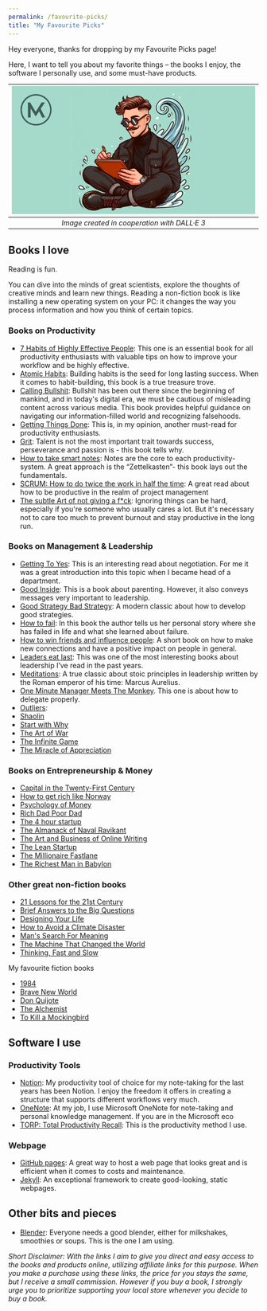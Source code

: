 ```yaml
---
permalink: /favourite-picks/
title: "My Favourite Picks"
---
```


Hey everyone, thanks for dropping by my Favourite Picks page!

Here, I want to tell you about my favorite things – the books I enjoy, the software I personally use, and some must-have products.

| ![image](/assets/images/Thumbnail_Featured_LinkedIn.png) |
|:--:|
| *Image created in cooperation with DALL·E 3* |

## Books I love

Reading is fun.

You can dive into the minds of great scientists, explore the thoughts of creative minds and learn new things. Reading a non-fiction book is like installing a new operating system on your PC: it changes the way you process information and how you think of certain topics.

### Books on Productivity

- [7 Habits of Highly Effective People](https://amzn.to/45DhUh0): This one is an essential book for all productivity enthusiasts with valuable tips on how to improve your workflow and be highly effective.
- [Atomic Habits](https://amzn.to/3u7uvfl): Building habits is the seed for long lasting success. When it comes to habit-building, this book is a true treasure trove.
- [Calling Bullshit](https://amzn.to/46b8DNd): Bullshit has been out there since the beginning of mankind, and in today's digital era, we must be cautious of misleading content across various media. This book provides helpful guidance on navigating our information-filled world and recognizing falsehoods.
- [Getting Things Done](https://amzn.to/3tM3NbC): This is, in my opinion, another must-read for productivity enthusiasts.
- [Grit](https://amzn.to/3NwV04z): Talent is not the most important trait towards success, perseverance and passion is - this book tells why.
- [How to take smart notes](https://amzn.to/474bCIC): Notes are the core to each productivity-system. A great approach is the “Zettelkasten”- this book lays out the fundamentals.
- [SCRUM: How to do twice the work in half the time](https://amzn.to/46J8WQI): A great read about how to be productive in the realm of project management
- [The subtle Art of not giving a f*ck](https://amzn.to/46BoPIR): Ignoring things can be hard, especially if you're someone who usually cares a lot. But it's necessary not to care too much to prevent burnout and stay productive in the long run.

### Books on Management & Leadership

- [Getting To Yes](https://amzn.to/4bh50cv): This is an interesting read about negotiation. For me it was a great introduction into this topic when I became head of a department.
- [Good Inside](https://amzn.to/3Nz81KR): This is a book about parenting. However, it also conveys messages very important to leadership.
- [Good Strategy Bad Strategy](https://amzn.to/3u4Zicp): A modern classic about how to develop good strategies.
- [How to fail](https://amzn.to/3RIn1Zy): In this book the author tells us her personal story where she has failed in life and what she learned about failure.
- [How to win friends and influence people](https://amzn.to/46WyKZ5): A short book on how to make new connections and have a positive impact on people in general.
- [Leaders eat last](https://amzn.to/40xUnwM): This was one of the most interesting books about leadership I’ve read in the past years.
- [Meditations](https://www.gutenberg.org/ebooks/2680): A true classic about stoic principles in leadership written by the Roman emperor of his time: Marcus Aurelius.
- [One Minute Manager Meets The Monkey](https://amzn.to/3SAZZ7E). This one is about how to delegate properly.
- [Outliers](https://amzn.to/46XYNQ5):
- [Shaolin](https://amzn.to/3FXtvgu)
- [Start with Why](https://amzn.to/49v2Ncj)
- [The Art of War](https://amzn.to/3QRSzvj)
- [The Infinite Game](https://amzn.to/47sYk8e)
- [The Miracle of Appreciation](https://amzn.to/4762Yt6)

### Books on Entrepreneurship & Money

- [Capital in the Twenty-First Century](https://amzn.to/3vYY83r)
- [How to get rich like Norway](https://amzn.to/3SDZ5XI)
- [Psychology of Money](https://amzn.to/3Gfuhpj)
- [Rich Dad Poor Dad](https://amzn.to/40Bt5FT)
- [The 4 hour startup](https://amzn.to/3SFhHa2)
- [The Almanack of Naval Ravikant](https://www.navalmanack.com/)
- [The Art and Business of Online Writing](https://amzn.to/42tskji)
- [The Lean Startup](https://amzn.to/3Mal2tB)
- [The Millionaire Fastlane](https://amzn.to/3Qz77yS)
- [The Richest Man in Babylon](https://amzn.to/3OpCcEO)

### Other great non-fiction books

- [21 Lessons for the 21st Century](https://amzn.to/3ucf6dx)
- [Brief Answers to the Big Questions](https://amzn.to/49i8HwQ)
- [Designing Your Life](https://amzn.to/3svbgf7)
- [How to Avoid a Climate Disaster](https://amzn.to/3UgToQG)
- [Man's Search For Meaning](https://amzn.to/40y9juO)
- [The Machine That Changed the World](https://amzn.to/3QQUVe1)
- [Thinking, Fast and Slow](https://amzn.to/3uxWBjY)

My favourite fiction books

- [1984](https://amzn.to/49jKA0r)
- [Brave New World](https://amzn.to/3HF1VoO)
- [Don Quijote](https://www.gutenberg.org/ebooks/996)
- [The Alchemist](https://amzn.to/3SGtSTC)
- [To Kill a Mockingbird](https://amzn.to/4bnvSYb)

## Software I use

### Productivity Tools

- [Notion](https://notion.com/): My productivity tool of choice for my note-taking for the last years has been Notion. I enjoy the freedom it offers in creating a structure that supports different workflows very much.
- [OneNote](https://www.microsoft.com/de-at/microsoft-365/onenote/digital-note-taking-app): At my job, I use Microsoft OneNote for note-taking and personal knowledge management. If you are in the Microsoft eco
- [TORP: Total Productivity Recall](https://matthiaskarner.gumroad.com/l/TORP_Starter_Pack?layout=profile): This is the productivity method I use.

### Webpage

- [GitHub pages](https://pages.github.com/): A great way to host a web page that looks great and is efficient when it comes to costs and maintenance.
- [Jekyll](https://jekyllrb.com/): An exceptional framework to create good-looking, static webpages.

## Other bits and pieces

- [Blender](https://amzn.to/3Ow1Zvc): Everyone needs a good blender, either for milkshakes, smoothies or soups. This is the one I am using.

*Short Disclaimer: With the links I aim to give you direct and easy access to the books and products online, utilizing affiliate links for this purpose. When you make a purchase using these links, the price for you stays the same, but I receive a small commission. However if you buy a book, I strongly urge you to prioritize supporting your local store whenever you decide to buy a book.*